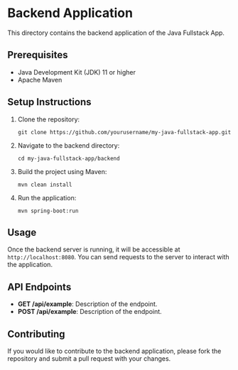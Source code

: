 # Backend Application

This directory contains the backend application of the Java Fullstack App.

## Prerequisites

- Java Development Kit (JDK) 11 or higher
- Apache Maven

## Setup Instructions

1. Clone the repository:
   ```
   git clone https://github.com/yourusername/my-java-fullstack-app.git
   ```

2. Navigate to the backend directory:
   ```
   cd my-java-fullstack-app/backend
   ```

3. Build the project using Maven:
   ```
   mvn clean install
   ```

4. Run the application:
   ```
   mvn spring-boot:run
   ```

## Usage

Once the backend server is running, it will be accessible at `http://localhost:8080`. You can send requests to the server to interact with the application.

## API Endpoints

- **GET /api/example**: Description of the endpoint.
- **POST /api/example**: Description of the endpoint.

## Contributing

If you would like to contribute to the backend application, please fork the repository and submit a pull request with your changes.
